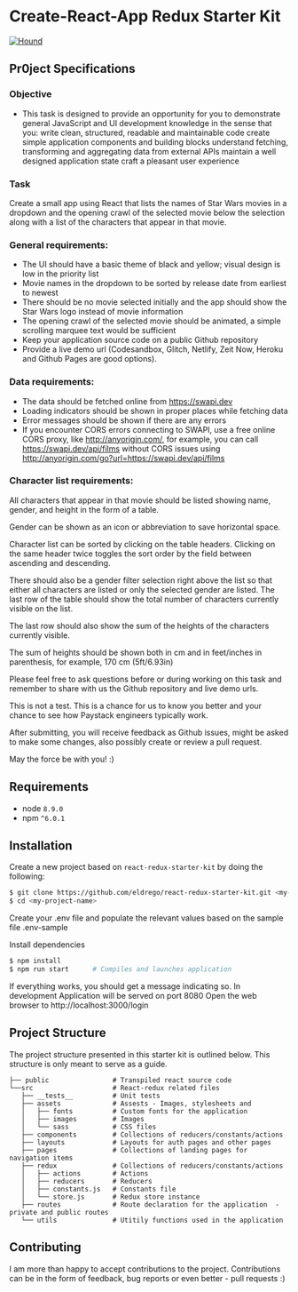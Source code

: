 # Create-React-App Redux Starter Kit

[![Hound](https://img.shields.io/badge/Protected_by-Hound-a873d1.svg)](https://travis-ci.org/eldrego/react-redux-starter-kit)

## Pr0ject Specifications

### Objective
- This task is designed to provide an opportunity for you to demonstrate general JavaScript and UI development knowledge in the sense that you: write clean, structured, readable and maintainable code create simple application components and building blocks understand fetching, transforming and aggregating data from external APIs maintain a well designed application state craft a pleasant user experience


### Task
Create a small app using React that lists the names of Star Wars movies in a dropdown and the opening crawl of the selected movie below the selection along with a list of the characters that appear in that movie.

### General requirements:
- The UI should have a basic theme of black and yellow; visual design is low in the priority list
- Movie names in the dropdown to be sorted by release date from earliest to newest
- There should be no movie selected initially and the app should show the Star Wars logo instead of movie information
- The opening crawl of the selected movie should be animated, a simple scrolling marquee text would be sufficient
- Keep your application source code on a public Github repository
- Provide a live demo url (Codesandbox, Glitch, Netlify, Zeit Now, Heroku and Github Pages are good options).

### Data requirements:
- The data should be fetched online from https://swapi.dev
- Loading indicators should be shown in proper places while fetching data
- Error messages should be shown if there are any errors
- If you encounter CORS errors connecting to SWAPI, use a free online CORS proxy, like http://anyorigin.com/, for example, you can call https://swapi.dev/api/films without CORS issues using http://anyorigin.com/go?url=https://swapi.dev/api/films

### Character list requirements:
All characters that appear in that movie should be listed showing name, gender, and height in the form of a table.

Gender can be shown as an icon or abbreviation to save horizontal space.

Character list can be sorted by clicking on the table headers.
Clicking on the same header twice toggles the sort order by the field between ascending and descending.

There should also be a gender filter selection right above the list so that either all characters are listed or only the selected gender are listed.
The last row of the table should show the total number of characters currently visible on the list.

The last row should also show the sum of the heights of the characters currently visible.

The sum of heights should be shown both in cm and in feet/inches in parenthesis, for example, 170 cm (5ft/6.93in)

Please feel free to ask questions before or during working on this task and remember to share with us the Github repository and live demo urls.

This is not a test. This is a chance for us to know you better and your chance to see how Paystack engineers typically work.

After submitting, you will receive feedback as Github issues, might be asked to make some changes, also possibly create or review a pull request.

May the force be with you! :)

## Requirements

- node `8.9.0`
- npm `^6.0.1`

## Installation

Create a new project based on `react-redux-starter-kit` by doing the following:

```bash
$ git clone https://github.com/eldrego/react-redux-starter-kit.git <my-project-name>
$ cd <my-project-name>
```

Create your .env file and populate the relevant values based on the sample file .env-sample

Install dependencies

```bash
$ npm install
$ npm run start      # Compiles and launches application
```

If everything works, you should get a message indicating so. In development Application will be served on port 8080
Open the web browser to http://localhost:3000/login

## Project Structure

The project structure presented in this starter kit is outlined below. This structure is only meant to serve as a guide.

```
├── public                # Transpiled react source code
└──src                    # React-redux related files
   ├── __tests__          # Unit tests
   ├── assets             # Assests - Images, stylesheets and
   │   ├── fonts          # Custom fonts for the application
   │   ├── images         # Images
   │   └── sass           # CSS files
   ├── components         # Collections of reducers/constants/actions
   ├── layouts            # Layouts for auth pages and other pages
   ├── pages              # Collections of landing pages for navigation items
   ├── redux              # Collections of reducers/constants/actions
   │   ├── actions        # Actions
   │   ├── reducers       # Reducers
   │   ├── constants.js   # Constants file
   │   └── store.js       # Redux store instance
   ├── routes             # Route declaration for the application  - private and public routes
   └── utils              # Utitily functions used in the application
```

## Contributing

I am more than happy to accept contributions to the project. Contributions can be in the form of feedback, bug reports or even better - pull requests :)
